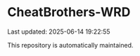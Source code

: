 # CheatBrothers-WRD

Last updated: 2025-06-14 19:22:55

This repository is automatically maintained.
